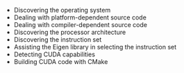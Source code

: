 - Discovering the operating system
- Dealing with platform-dependent source code
- Dealing with compiler-dependent source code
- Discovering the processor architecture
- Discovering the instruction set
- Assisting the Eigen library in selecting the instruction set
- Detecting CUDA capabilities
- Building CUDA code with CMake
